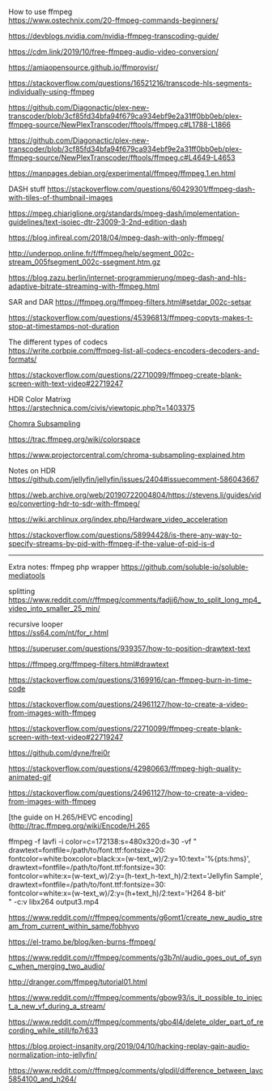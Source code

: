 How to use ffmpeg<br>
https://www.ostechnix.com/20-ffmpeg-commands-beginners/

https://devblogs.nvidia.com/nvidia-ffmpeg-transcoding-guide/

https://cdm.link/2019/10/free-ffmpeg-audio-video-conversion/

https://amiaopensource.github.io/ffmprovisr/

https://stackoverflow.com/questions/16521216/transcode-hls-segments-individually-using-ffmpeg

https://github.com/Diagonactic/plex-new-transcoder/blob/3cf85fd34bfa94f679ca934ebf9e2a31ff0bb0eb/plex-ffmpeg-source/NewPlexTranscoder/fftools/ffmpeg.c#L1788-L1866

https://github.com/Diagonactic/plex-new-transcoder/blob/3cf85fd34bfa94f679ca934ebf9e2a31ff0bb0eb/plex-ffmpeg-source/NewPlexTranscoder/fftools/ffmpeg.c#L4649-L4653

https://manpages.debian.org/experimental/ffmpeg/ffmpeg.1.en.html

DASH stuff
https://stackoverflow.com/questions/60429301/ffmpeg-dash-with-tiles-of-thumbnail-images

https://mpeg.chiariglione.org/standards/mpeg-dash/implementation-guidelines/text-isoiec-dtr-23009-3-2nd-edition-dash

https://blog.infireal.com/2018/04/mpeg-dash-with-only-ffmpeg/

http://underpop.online.fr/f/ffmpeg/help/segment_002c-stream_005fsegment_002c-ssegment.htm.gz

https://blog.zazu.berlin/internet-programmierung/mpeg-dash-and-hls-adaptive-bitrate-streaming-with-ffmpeg.html

SAR and DAR
https://ffmpeg.org/ffmpeg-filters.html#setdar_002c-setsar

https://stackoverflow.com/questions/45396813/ffmpeg-copyts-makes-t-stop-at-timestamps-not-duration

The different types of codecs<br>
https://write.corbpie.com/ffmpeg-list-all-codecs-encoders-decoders-and-formats/

https://stackoverflow.com/questions/22710099/ffmpeg-create-blank-screen-with-text-video#22719247

HDR Color Matrixg<br>
https://arstechnica.com/civis/viewtopic.php?t=1403375

[Chomra Subsampling](https://trac.ffmpeg.org/wiki/Chroma%20Subsampling) 

https://trac.ffmpeg.org/wiki/colorspace

https://www.projectorcentral.com/chroma-subsampling-explained.htm

Notes on HDR<br>
https://github.com/jellyfin/jellyfin/issues/2404#issuecomment-586043667

https://web.archive.org/web/20190722004804/https://stevens.li/guides/video/converting-hdr-to-sdr-with-ffmpeg/

https://wiki.archlinux.org/index.php/Hardware_video_acceleration

https://stackoverflow.com/questions/58994428/is-there-any-way-to-specify-streams-by-pid-with-ffmpeg-if-the-value-of-pid-is-d

---
Extra notes:
ffmpeg php wrapper
https://github.com/soluble-io/soluble-mediatools

splitting<br>
https://www.reddit.com/r/ffmpeg/comments/fadjj6/how_to_split_long_mp4_video_into_smaller_25_min/

recursive looper<br>
https://ss64.com/nt/for_r.html

https://superuser.com/questions/939357/how-to-position-drawtext-text

https://ffmpeg.org/ffmpeg-filters.html#drawtext

https://stackoverflow.com/questions/3169916/can-ffmpeg-burn-in-time-code

https://stackoverflow.com/questions/24961127/how-to-create-a-video-from-images-with-ffmpeg

https://stackoverflow.com/questions/22710099/ffmpeg-create-blank-screen-with-text-video#22719247

https://github.com/dyne/frei0r

https://stackoverflow.com/questions/42980663/ffmpeg-high-quality-animated-gif

https://stackoverflow.com/questions/24961127/how-to-create-a-video-from-images-with-ffmpeg

[the guide on H.265/HEVC encoding](http://trac.ffmpeg.org/wiki/Encode/H.265

ffmpeg -f lavfi -i color=c=172138:s=480x320:d=30 -vf "\
drawtext=fontfile=/path/to/font.ttf:fontsize=20: \
fontcolor=white:boxcolor=black:x=(w-text_w)/2:y=10:text='%{pts\:hms}', \
drawtext=fontfile=/path/to/font.ttf:fontsize=30: \
fontcolor=white:x=(w-text_w)/2:y=(h-text_h-text_h)/2:text='Jellyfin Sample', \
drawtext=fontfile=/path/to/font.ttf:fontsize=30: \
fontcolor=white:x=(w-text_w)/2:y=(h+text_h)/2:text='H264 8-bit' \
" -c:v libx264 output3.mp4

https://www.reddit.com/r/ffmpeg/comments/g6omt1/create_new_audio_stream_from_current_within_same/fobhyvo

https://el-tramo.be/blog/ken-burns-ffmpeg/

https://www.reddit.com/r/ffmpeg/comments/g3b7nl/audio_goes_out_of_sync_when_merging_two_audio/

http://dranger.com/ffmpeg/tutorial01.html

https://www.reddit.com/r/ffmpeg/comments/gbow93/is_it_possible_to_inject_a_new_vf_during_a_stream/

https://www.reddit.com/r/ffmpeg/comments/gbo4l4/delete_older_part_of_recording_while_still/fp7r633

https://blog.project-insanity.org/2019/04/10/hacking-replay-gain-audio-normalization-into-jellyfin/

https://www.reddit.com/r/ffmpeg/comments/glpdil/difference_between_lavc5854100_and_h264/
